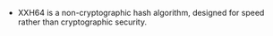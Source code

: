 - XXH64 is a non-cryptographic hash algorithm, designed for speed rather than cryptographic security.
